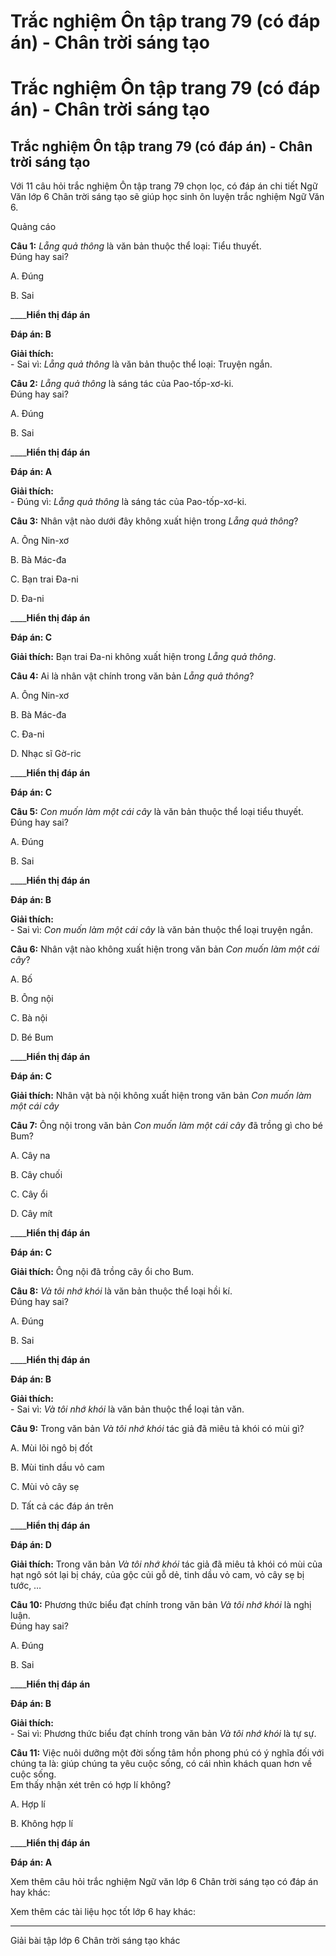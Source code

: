 # Trắc nghiệm Ôn tập trang 79 (có đáp án) - Chân trời sáng tạo

# Trắc nghiệm Ôn tập trang 79 (có đáp án) - Chân trời sáng tạo

## Trắc nghiệm Ôn tập trang 79 (có đáp án) - Chân trời sáng tạo

Với 11 câu hỏi trắc nghiệm Ôn tập trang 79 chọn lọc, có đáp án chi tiết Ngữ Văn lớp 6 Chân trời sáng tạo sẽ giúp học sinh ôn luyện trắc nghiệm Ngữ Văn 6.

Quảng cáo

**Câu 1:** _Lẵng quả thông_ là văn bản thuộc thể loại: Tiểu thuyết.  
Đúng hay sai?

A. Đúng

B. Sai 

____**Hiển thị đáp án**

**Đáp án: B**

**Giải thích:**  
\- Sai vì: _Lẵng quả thông_ là văn bản thuộc thể loại: Truyện ngắn. 

**Câu 2:** _Lẵng quả thông_ là sáng tác của Pao-tốp-xơ-ki.  
Đúng hay sai?

A. Đúng

B. Sai 

____**Hiển thị đáp án**

**Đáp án: A**

**Giải thích:**  
\- Đúng vì: _Lẵng quả thông_ là sáng tác của Pao-tốp-xơ-ki. 

**Câu 3:** Nhân vật nào dưới đây không xuất hiện trong _Lẵng quả thông_?

A. Ông Nin-xơ

B. Bà Mác-đa

C. Bạn trai Đa-ni

D. Đa-ni 

____**Hiển thị đáp án**

**Đáp án: C**

**Giải thích:** Bạn trai Đa-ni không xuất hiện trong _Lẵng quả thông_. 

**Câu 4:** Ai là nhân vật chính trong văn bản _Lẵng quả thông_?

A. Ông Nin-xơ

B. Bà Mác-đa

C. Đa-ni

D. Nhạc sĩ Gờ-ric 

____**Hiển thị đáp án**

**Đáp án: C**

**Câu 5:** _Con muốn làm một cái cây_ là văn bản thuộc thể loại tiểu thuyết.  
Đúng hay sai?

A. Đúng

B. Sai 

____**Hiển thị đáp án**

**Đáp án: B**

**Giải thích:**  
\- Sai vì: _Con muốn làm một cái cây_ là văn bản thuộc thể loại truyện ngắn. 

**Câu 6:** Nhân vật nào không xuất hiện trong văn bản _Con muốn làm một cái cây_?

A. Bố

B. Ông nội

C. Bà nội

D. Bé Bum 

____**Hiển thị đáp án**

**Đáp án: C**

**Giải thích:** Nhân vật bà nội không xuất hiện trong văn bản _Con muốn làm một cái cây_

**Câu 7:** Ông nội trong văn bản _Con muốn làm một cái cây_ đã trồng gì cho bé Bum?

A. Cây na

B. Cây chuối

C. Cây ổi

D. Cây mít 

____**Hiển thị đáp án**

**Đáp án: C**

**Giải thích:** Ông nội đã trồng cây ổi cho Bum. 

**Câu 8:** _Và tôi nhớ khói_ là văn bản thuộc thể loại hồi kí.  
Đúng hay sai?

A. Đúng

B. Sai 

____**Hiển thị đáp án**

**Đáp án: B**

**Giải thích:**  
\- Sai vì: _Và tôi nhớ khói_ là văn bản thuộc thể loại tản văn. 

**Câu 9:** Trong văn bản _Và tôi nhớ khói_ tác giả đã miêu tả khói có mùi gì?

A. Mùi lõi ngô bị đốt

B. Mùi tinh dầu vỏ cam

C. Mùi vỏ cây sẹ

D. Tất cả các đáp án trên 

____**Hiển thị đáp án**

**Đáp án: D**

**Giải thích:** Trong văn bản _Và tôi nhớ khói_ tác giả đã miêu tả khói có mùi của hạt ngô sót lại bị cháy, của gộc củi gỗ dẻ, tinh dầu vỏ cam, vỏ cây sẹ bị tước, … 

**Câu 10:** Phương thức biểu đạt chính trong văn bản _Và tôi nhớ khói_ là nghị luận.  
Đúng hay sai?

A. Đúng

B. Sai 

____**Hiển thị đáp án**

**Đáp án: B**

**Giải thích:**  
\- Sai vì: Phương thức biểu đạt chính trong văn bản _Và tôi nhớ khói_ là tự sự. 

**Câu 11:** Việc nuôi dưỡng một đời sống tâm hồn phong phú có ý nghĩa đối với chúng ta là: giúp chúng ta yêu cuộc sống, có cái nhìn khách quan hơn về cuộc sống.  
Em thấy nhận xét trên có hợp lí không?

A. Hợp lí

B. Không hợp lí 

____**Hiển thị đáp án**

**Đáp án: A**

Xem thêm câu hỏi trắc nghiệm Ngữ văn lớp 6 Chân trời sáng tạo có đáp án hay khác:

Xem thêm các tài liệu học tốt lớp 6 hay khác:

* * *

Giải bài tập lớp 6 Chân trời sáng tạo khác

